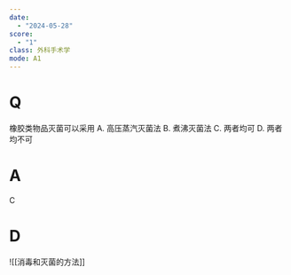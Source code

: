 ```yaml
---
date:
  - "2024-05-28"
score:
  - "1"
class: 外科手术学
mode: A1
---
```



# Q
橡胶类物品灭菌可以采用 
A. 高压蒸汽灭菌法
B. 煮沸灭菌法
C. 两者均可
D. 两者均不可

# A

C


# D
![[消毒和灭菌的方法]]